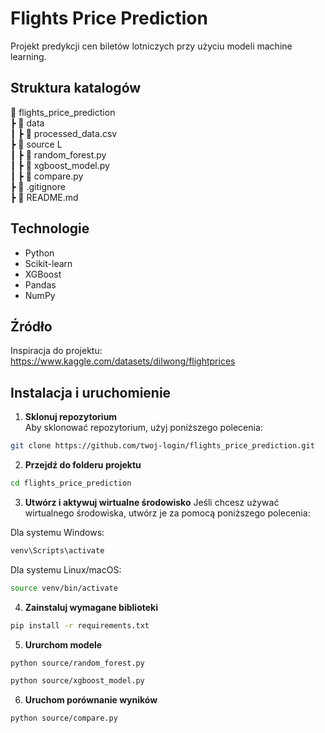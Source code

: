 # Flights Price Prediction
Projekt predykcji cen biletów lotniczych przy użyciu modeli machine learning.

## Struktura katalogów
📂 flights_price_prediction  
 ┣ 📂 data                 
 ┃ ┣ 📄 processed_data.csv  
 ┣ 📂 source             L  
 ┃ ┣ 📄 random_forest.py  
 ┃ ┣ 📄 xgboost_model.py  
 ┃ ┣ 📄 compare.py         
 ┣ 📄 .gitignore  
 ┣ 📄 README.md

## Technologie
- Python
- Scikit-learn
- XGBoost
- Pandas
- NumPy

## Źródło
Inspiracja do projektu: https://www.kaggle.com/datasets/dilwong/flightprices

## Instalacja i uruchomienie

1. **Sklonuj repozytorium**  
 Aby sklonować repozytorium, użyj poniższego polecenia:
 ```sh
 git clone https://github.com/twoj-login/flights_price_prediction.git
 ```
2. **Przejdź do folderu projektu**
 ```sh
 cd flights_price_prediction
 ```

3. **Utwórz i aktywuj wirtualne środowisko**
 Jeśli chcesz używać wirtualnego środowiska, utwórz je za pomocą poniższego polecenia:

 Dla systemu Windows:
 ```sh
 venv\Scripts\activate
 ```
 Dla systemu Linux/macOS:
 ```sh
 source venv/bin/activate
 ```

4. **Zainstaluj wymagane biblioteki**
 ```sh
 pip install -r requirements.txt
 ```

5. **Ururchom modele**
 ```sh
 python source/random_forest.py
 ```
 ```sh
 python source/xgboost_model.py
 ```

6. **Uruchom porównanie wyników**
 ```sh
 python source/compare.py
 ```